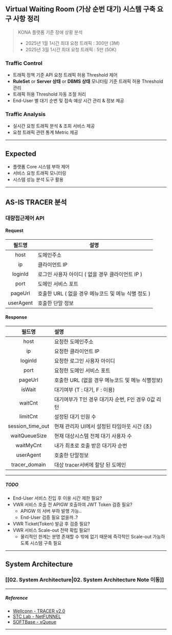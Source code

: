 ## Virtual Waiting Room (가상 순번 대기) 시스템 구축 요구 사항 정리

> KONA 플랫폼 기준 장애 상황 분석
> - 2025년 1월 1시간 최대 요청 트래픽 : 300만 (3M)
> - 2025년 3월 1시간 최대 요청 트래픽 : 5만 (50K)

### Traffic Control
- 트래픽 정책 기준 API 요청 트래픽 허용 Threshold 제어
- **RuleSet** or **Server 상태** or **DBMS 상태** 모니터링 기준 트래픽 허용 Threshold 관리
- 트래픽 허용 Threshold 자동 조절 처리
- End-User 별 대기 순번 및 접속 예상 시간 관리 & 정보 제공

### Traffic Analysis
- 실시간 요청 트래픽 분석 & 조회 서비스 제공
- 요청 트래픽 관련 통계 Metric 제공

---
## Expected

- 플랫폼 Core 시스템 부하 제어
- 서비스 요청 트래픽 모니터링
- 시스템 성능 분석 도구 활용

---

## AS-IS TRACER 분석

### 대량접근제어 API

#### Request

|    필드명    | 설명                                |
| :-------: | --------------------------------- |
|   host    | 도메인주소                             |
|    ip     | 클라이언트 IP                          |
|  loginId  | 로그인 사용자 아이디 ( 없을 경우 클라이언트 IP )    |
|   port    | 도메인 서비스 포트                        |
|  pageUrl  | 호출한 URL ( 없을 경우 메뉴코드 및 메뉴 식별 정도 ) |
| userAgent | 호출한 단말 정보                         |

#### Response

|       필드명        | 설명                                               |
| :--------------: | :----------------------------------------------- |
|       host       | 요청한 도메인주소                                        |
|        ip        | 요청한 클라이언트 IP                                     |
|     loginId      | 요청한 로그인 사용자 아이디                                  |
|       port       | 요청한 도메인 서비스 포트                                   |
|     pageUrl      | 호출한 URL (없을 경우 메뉴코드 및 메뉴 식별정보)                   |
|      isWait      | 대기여부 (T : 대기, F : 이용)                            |
|     waitCnt      | 대기여부가 T인 경우 대기자 순번, F인 경우 0값 리턴                  |
|     limitCnt     | 설정된 대기 인원 수                                      |
| session_time_out | 현재 관리자 UI에서 설정된 타임아웃 시간 (초)                      |
|  waitQueueSize   | 현재 대상시스템 전체 대기 사용자 수                             |
|    waitMyCnt     | 내가 최초로 호출 받은 대기자 순번                              |
|    userAgent     | 호출한 단말정보                                         |
|  tracer_domain   | 대상 tracer서버에 할당 된 도메인                            |

---
##### TODO
- End-User 서비스 진입 후 이용 시간 제한 필요?
- VWR 서비스 호출 전 APIGW 호출하여 JWT Token 검증 필요?
	- APIGW 의 서버 부하 발행 가능..
	- End-User 검증 필요 없을까..?
- VWR Ticket(Token) 발급 후 검증 필요?
- VWR 서비스 Scale-out 전략 확립 필요!!
	- 물리적인 한계는 분명 존재할 수 밖에 없기 때문에 즉각적인 Scale-out 가능하도록 시스템 구축 필요

---

## System Architecture

### [[02. System Architecture|02. System Architecture Note 이동]]

---
##### Reference
- [Wellconn - TRACER v2.0](https://wellconn.co.kr/productTracer.do)
- [STC Lab - NetFUNNEL](https://www.stclab.com/netfunnel)
- [SOFTBase - xQueue](http://www.softbase.co.kr/?act=info.page&pcode=queue)

---
